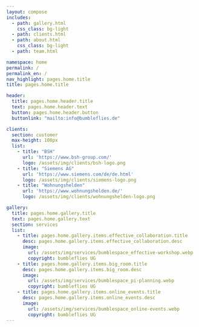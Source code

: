 ```yaml
---
layout: compose
includes:
  - path: gallery.html
    css_class: bg-light
  - path: clients.html
  - path: about.html 
    css_class: bg-light
  - path: team.html

namespace: home
permalink: /
permalink_en: /
nav_highlight: pages.home.title
title: pages.home.title

header:
  title: pages.home.header.title
  text: pages.home.header.text
  button: pages.home.header.button
  buttonlink: "mailto:info@bumbleflies.de"

clients:
  section: customer
  max-height: 100px
  list:
    - title: "BSH"
      url: 'https://www.bsh-group.com/'
      logo: /assets/img/clients/bsh-logo.png
    - title: "Siemens AG"
      url: 'https://www.siemens.com/de/de.html'
      logo: /assets/img/clients/siemens-logo.png
    - title: "Wohnungshelden"
      url: 'https://www.wohnungshelden.de/'
      logo: /assets/img/clients/wohnungshelden-logo.png

gallery:
  title: pages.home.gallery.title
  text: pages.home.gallery.text
  section: services
  list:
    - title: pages.home.gallery.items.effective_collaboration.title
      desc: pages.home.gallery.items.effective_collaboration.desc
      image: 
        url: /assets/img/services/bumblespace_effective-workshop.webp
        copyright: bumbleflies UG
    - title: pages.home.gallery.items.big_room.title
      desc: pages.home.gallery.items.big_room.desc
      image: 
        url: /assets/img/services/bumblespace_pi-planning.webp
        copyright: bumbleflies UG
    - title: pages.home.gallery.items.online_events.title
      desc: pages.home.gallery.items.online_events.desc
      image: 
        url: /assets/img/services/bumblespace_online-events.webp
        copyright: bumbleflies UG
---
```

